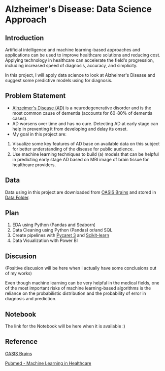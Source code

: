 # Alzheimer's Disease: Data Science Approach
## Introduction
Artificial intelligence and machine learning-based approaches and applications can be used to improve healthcare solutions and reducing cost. Applying technology in healthcare can accelerate the field's progression, including increased speed of diagnosis, accuracy, and simplicity.

In this project, I will apply data science to look at Alzheimer's Disease and suggest some predictive models using for diagnosis. 

## Problem Statement
- [Alhzeimer's Disease (AD)](https://www.alz.org/alzheimers-dementia/what-is-alzheimers) is a neurodegenerative disorder and is the most common cause of dementia (accounts for 60-80% of dementia cases).
- AD worsens over time and has no cure. Detecting AD at early stage can help in preventing it from developing and delay its onset.
- My goal in this project are:
1. Visualize some key features of AD base on available data on this subject for better understanding of the disease for public audience.
2. Use machine learning techniques to build (a) models that can be helpful in predicting early stage AD based on MRI image of brain tissue for healthcare providers.

## Data
Data using in this project are downloaded from [OASIS Brains](https://www.oasis-brains.org/#data) and stored in [Data Folder](https://github.com/halethithu/Capstone/tree/main/Data).

## Plan
1. EDA using Python (Pandas and Seaborn)
2. Data Cleaning using Python (Pandas) or/and SQL
3. Create pipelines with [Pycaret 3](https://pycaret.org/) and [Scikit-learn](https://scikit-learn.org/stable/)
4. Data Visualization with Power BI

## Discusion
(Positive discusion will be here when I actually have some conclusions out of my works)

Even though machine learning can be very helpful in the medical fields, one of the most important risks of machine learning-based algorithms is the reliance on the probabilistic distribution and the probability of error in diagnosis and prediction.

## Notebook
The link for the Notebook will be here when it is available :)

## Reference
[OASIS Brains](https://www.oasis-brains.org/#data)

[Pubmed - Machine Learning in Healthcare](https://www.ncbi.nlm.nih.gov/pmc/articles/PMC8822225/)

